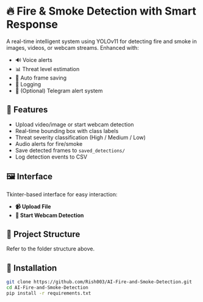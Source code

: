# 🔥 Fire & Smoke Detection with Smart Response

A real-time intelligent system using YOLOv11 for detecting fire and smoke in images, videos, or webcam streams. Enhanced with:
- 🔊 Voice alerts
- 📊 Threat level estimation
- 📁 Auto frame saving
- 📝 Logging
- 📲 (Optional) Telegram alert system

## 🚀 Features
- Upload video/image or start webcam detection
- Real-time bounding box with class labels
- Threat severity classification (High / Medium / Low)
- Audio alerts for fire/smoke
- Save detected frames to `saved_detections/`
- Log detection events to CSV

## 🖼 Interface
Tkinter-based interface for easy interaction:

- **📹 Upload File**
- **🎥 Start Webcam Detection**

## 📁 Project Structure

Refer to the folder structure above.

## 🔧 Installation

```bash
git clone https://github.com/Rish003/AI-Fire-and-Smoke-Detection.git
cd AI-Fire-and-Smoke-Detection
pip install -r requirements.txt
